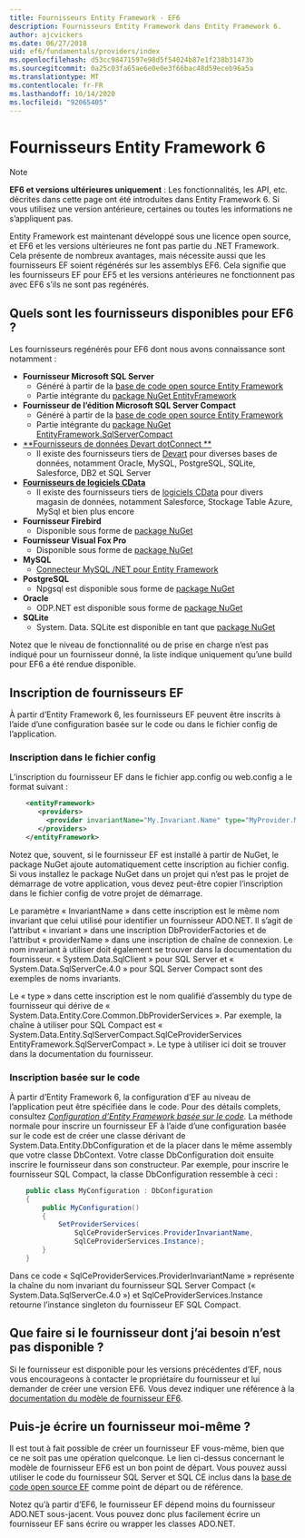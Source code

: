 ```yaml
---
title: Fournisseurs Entity Framework - EF6
description: Fournisseurs Entity Framework dans Entity Framework 6.
author: ajcvickers
ms.date: 06/27/2018
uid: ef6/fundamentals/providers/index
ms.openlocfilehash: d53cc98471597e98d5f54024b87e1f238b31473b
ms.sourcegitcommit: 0a25c03fa65ae6e0e0e3f66bac48d59eceb96a5a
ms.translationtype: MT
ms.contentlocale: fr-FR
ms.lasthandoff: 10/14/2020
ms.locfileid: "92065405"
---
```

# <a name="entity-framework-6-providers"></a>Fournisseurs Entity Framework 6
> [!NOTE]
> **EF6 et versions ultérieures uniquement** : Les fonctionnalités, les API, etc. décrites dans cette page ont été introduites dans Entity Framework 6. Si vous utilisez une version antérieure, certaines ou toutes les informations ne s’appliquent pas.

Entity Framework est maintenant développé sous une licence open source, et EF6 et les versions ultérieures ne font pas partie du .NET Framework. Cela présente de nombreux avantages, mais nécessite aussi que les fournisseurs EF soient régénérés sur les assemblys EF6. Cela signifie que les fournisseurs EF pour EF5 et les versions antérieures ne fonctionnent pas avec EF6 s’ils ne sont pas regénérés.

## <a name="which-providers-are-available-for-ef6"></a>Quels sont les fournisseurs disponibles pour EF6 ?

Les fournisseurs regénérés pour EF6 dont nous avons connaissance sont notamment :

*   **Fournisseur Microsoft SQL Server**
    *   Généré à partir de la [base de code open source Entity Framework](https://github.com/aspnet/EntityFramework6)
    *   Partie intégrante du [package NuGet EntityFramework](https://nuget.org/packages/EntityFramework)
*   **Fournisseur de l’édition Microsoft SQL Server Compact**
    *   Généré à partir de la [base de code open source Entity Framework](https://github.com/aspnet/EntityFramework6)
    *   Partie intégrante du [package NuGet EntityFramework.SqlServerCompact](https://nuget.org/packages/EntityFramework.SqlServerCompact)
*   [**Fournisseurs de données Devart dotConnect **](https://www.devart.com/dotconnect/)
    *   Il existe des fournisseurs tiers de [Devart](https://www.devart.com/) pour diverses bases de données, notamment Oracle, MySQL, PostgreSQL, SQLite, Salesforce, DB2 et SQL Server
*   [**Fournisseurs de logiciels CData**](https://www.cdata.com/ado/)
    *   Il existe des fournisseurs tiers de [logiciels CData](https://www.cdata.com/ado/) pour divers magasin de données, notamment Salesforce, Stockage Table Azure, MySql et bien plus encore
*   **Fournisseur Firebird**
    *   Disponible sous forme de [package NuGet](https://www.nuget.org/packages/EntityFramework.Firebird/)
*   **Fournisseur Visual Fox Pro**
    *   Disponible sous forme de [package NuGet](https://www.nuget.org/packages/VFPEntityFrameworkProvider2/)
*   **MySQL**
    *   [Connecteur MySQL /NET pour Entity Framework](https://dev.mysql.com/doc/connector-net/en/connector-net-entityframework60.html)
*   **PostgreSQL**
    *   Npgsql est disponible sous forme de [package NuGet](https://www.nuget.org/packages/EntityFramework6.Npgsql/)
*   **Oracle**
    *   ODP.NET est disponible sous forme de [package NuGet](https://www.nuget.org/packages/Oracle.ManagedDataAccess.EntityFramework/)
*   **SQLite**
    *   System. Data. SQLite est disponible en tant que [package NuGet](https://www.nuget.org/packages/System.Data.SQLite/)

Notez que le niveau de fonctionnalité ou de prise en charge n’est pas indiqué pour un fournisseur donné, la liste indique uniquement qu’une build pour EF6 a été rendue disponible.

## <a name="registering-ef-providers"></a>Inscription de fournisseurs EF

À partir d’Entity Framework 6, les fournisseurs EF peuvent être inscrits à l’aide d’une configuration basée sur le code ou dans le fichier config de l’application.

### <a name="config-file-registration"></a>Inscription dans le fichier config

L’inscription du fournisseur EF dans le fichier app.config ou web.config a le format suivant :


``` xml
    <entityFramework>
       <providers>
         <provider invariantName="My.Invariant.Name" type="MyProvider.MyProviderServices, MyAssembly" />
       </providers>
    </entityFramework>
```

Notez que, souvent, si le fournisseur EF est installé à partir de NuGet, le package NuGet ajoute automatiquement cette inscription au fichier config. Si vous installez le package NuGet dans un projet qui n’est pas le projet de démarrage de votre application, vous devez peut-être copier l’inscription dans le fichier config de votre projet de démarrage.

Le paramètre « InvariantName » dans cette inscription est le même nom invariant que celui utilisé pour identifier un fournisseur ADO.NET. Il s’agit de l’attribut « invariant » dans une inscription DbProviderFactories et de l’attribut « providerName » dans une inscription de chaîne de connexion. Le nom invariant à utiliser doit également se trouver dans la documentation du fournisseur. « System.Data.SqlClient » pour SQL Server et « System.Data.SqlServerCe.4.0 » pour SQL Server Compact sont des exemples de noms invariants.

Le « type » dans cette inscription est le nom qualifié d’assembly du type de fournisseur qui dérive de « System.Data.Entity.Core.Common.DbProviderServices ». Par exemple, la chaîne à utiliser pour SQL Compact est « System.Data.Entity.SqlServerCompact.SqlCeProviderServices EntityFramework.SqlServerCompact ». Le type à utiliser ici doit se trouver dans la documentation du fournisseur.

### <a name="code-based-registration"></a>Inscription basée sur le code

À partir d’Entity Framework 6, la configuration d’EF au niveau de l’application peut être spécifiée dans le code. Pour des détails complets, consultez _[Configuration d’Entity Framework basée sur le code](https://msdn.microsoft.com/data/jj680699)_. La méthode normale pour inscrire un fournisseur EF à l’aide d’une configuration basée sur le code est de créer une classe dérivant de System.Data.Entity.DbConfiguration et de la placer dans le même assembly que votre classe DbContext. Votre classe DbConfiguration doit ensuite inscrire le fournisseur dans son constructeur. Par exemple, pour inscrire le fournisseur SQL Compact, la classe DbConfiguration ressemble à ceci :

``` csharp
    public class MyConfiguration : DbConfiguration
    {
        public MyConfiguration()
        {
            SetProviderServices(
                SqlCeProviderServices.ProviderInvariantName,
                SqlCeProviderServices.Instance);
        }
    }
```

Dans ce code « SqlCeProviderServices.ProviderInvariantName » représente la chaîne du nom invariant du fournisseur SQL Server Compact (« System.Data.SqlServerCe.4.0 ») et SqlCeProviderServices.Instance retourne l’instance singleton du fournisseur EF SQL Compact.

## <a name="what-if-the-provider-i-need-isnt-available"></a>Que faire si le fournisseur dont j’ai besoin n’est pas disponible ?

Si le fournisseur est disponible pour les versions précédentes d’EF, nous vous encourageons à contacter le propriétaire du fournisseur et lui demander de créer une version EF6. Vous devez indiquer une référence à la [documentation du modèle de fournisseur EF6](xref:ef6/fundamentals/providers/provider-model).

## <a name="can-i-write-a-provider-myself"></a>Puis-je écrire un fournisseur moi-même ?

Il est tout à fait possible de créer un fournisseur EF vous-même, bien que ce ne soit pas une opération quelconque. Le lien ci-dessus concernant le modèle de fournisseur EF6 est un bon point de départ. Vous pouvez aussi utiliser le code du fournisseur SQL Server et SQL CE inclus dans la [base de code open source EF](https://github.com/aspnet/EntityFramework6) comme point de départ ou de référence.

Notez qu’à partir d’EF6, le fournisseur EF dépend moins du fournisseur ADO.NET sous-jacent. Vous pouvez donc plus facilement écrire un fournisseur EF sans écrire ou wrapper les classes ADO.NET.
